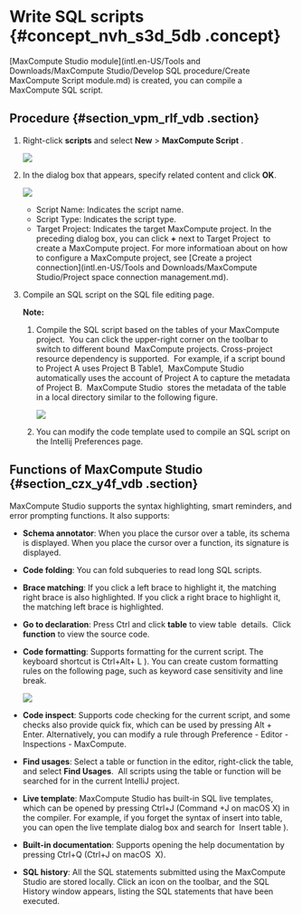 # Write SQL scripts {#concept_nvh_s3d_5db .concept}

[MaxCompute Studio module](intl.en-US/Tools and Downloads/MaxCompute Studio/Develop SQL procedure/Create MaxCompute Script module.md) is created, you can compile a MaxCompute SQL script.

## Procedure {#section_vpm_rlf_vdb .section}

1.  Right-click **scripts** and select **New** \> **MaxCompute Script** .

    ![](http://static-aliyun-doc.oss-cn-hangzhou.aliyuncs.com/assets/img/12126/1845_en-US.png)

2.  In the dialog box that appears, specify related content and click **OK**.

    ![](http://static-aliyun-doc.oss-cn-hangzhou.aliyuncs.com/assets/img/12126/1846_en-US.png)

    -   Script Name: Indicates the script name.
    -   Script Type: Indicates the script type.
    -   Target Project: Indicates the target MaxCompute project. In the preceding dialog box, you can click **+** next to Target Project  to create a MaxCompute project. For more informatioan about on how to configure a MaxCompute project, see [Create a project connection](intl.en-US/Tools and Downloads/MaxCompute Studio/Project space connection management.md).
3.  Compile an SQL script on the SQL file editing page.

    **Note:** 

    1.  Compile the SQL script based on the tables of your MaxCompute project.  You can click the upper-right corner on the toolbar to switch to different bound  MaxCompute projects. Cross-project resource dependency is supported.  For example, if a script bound to Project A uses Project B Table1,  MaxCompute Studio automatically uses the account of Project A to capture the metadata of Project B.  MaxCompute Studio  stores the metadata of the table in a local directory similar to the following figure.

        ![](http://static-aliyun-doc.oss-cn-hangzhou.aliyuncs.com/assets/img/12126/1850_en-US.png)

    2.  You can modify the code template used to compile an SQL script on the Intellij Preferences page.

## Functions of MaxCompute Studio {#section_czx_y4f_vdb .section}

MaxCompute Studio supports the syntax highlighting, smart reminders, and error prompting functions. It also supports:

-   **Schema annotator**: When you place the cursor over a table, its schema is displayed. When you place the cursor over a function, its signature is displayed.
-   **Code folding**: You can fold subqueries to read long SQL scripts.
-   **Brace matching**: If you click a left brace to highlight it, the matching right brace is also highlighted. If you click a right brace to highlight it, the matching left brace is highlighted.
-   **Go to declaration**: Press Ctrl and click **table** to view table  details.  Click **function** to view the source code.
-   **Code formatting**: Supports formatting for the current script. The keyboard shortcut is Ctrl+Alt+ L \). You can create custom formatting rules on the following page, such as keyword case sensitivity and line break.

    ![](http://static-aliyun-doc.oss-cn-hangzhou.aliyuncs.com/assets/img/12126/1853_en-US.png)

-   **Code inspect**: Supports code checking for the current script, and some checks also provide quick fix, which can be used by pressing Alt + Enter. Alternatively, you can modify a rule through Preference - Editor - Inspections - MaxCompute.
-   **Find usages**: Select a table or function in the editor, right-click the table, and select **Find Usages**.  All scripts using the table or function will be searched for in the current IntelliJ project.
-   **Live template**: MaxCompute Studio has built-in SQL live templates, which can be opened by pressing Ctrl+J \(Command +J on macOS X\) in the compiler. For example, if you forget the syntax of insert into table, you can open the live template dialog box and search for  Insert table \).
-   **Built-in documentation**: Supports opening the help documentation by pressing Ctrl+Q \(Ctrl+J on macOS  X\).
-   **SQL history**: All the SQL statements submitted using the MaxCompute Studio are stored locally. Click an icon on the toolbar, and the SQL  History window appears, listing the SQL statements that have been executed.

